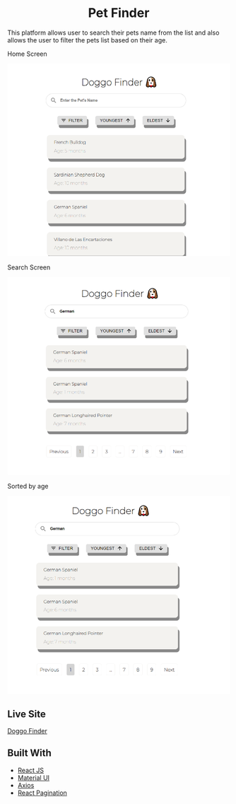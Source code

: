 <h1 align="center"> Pet Finder  </h1>

This platform allows user to search their pets name from the list and also allows the user to filter the pets list based on their age.

Home Screen

![Image](/src/assets/Home.png)

Search Screen

![Image](/src/assets/Search.png)

Sorted by age

![Image](/src/assets/Filtered.png)

## Live Site

[Doggo Finder](https://doggofinder.netlify.app/)

## Built With

- [React JS](https://reactjs.org/docs/getting-started.html/)
- [Material UI](https://material-ui.com/)
- [Axios](https://github.com/axios/axios)
- [React Pagination](https://github.com/AdeleD/react-paginate)
